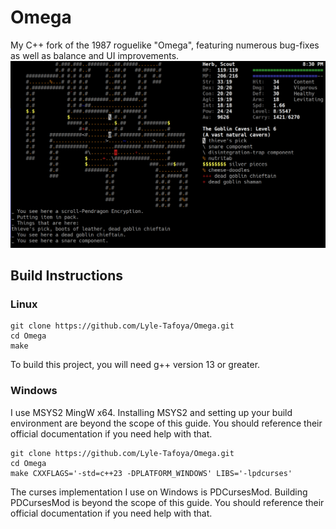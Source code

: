 # Omega

My C++ fork of the 1987 roguelike "Omega", featuring numerous bug-fixes as well as balance and UI improvements.
![Screenshot of Omega](Omega.png)

## Build Instructions

### Linux

```
git clone https://github.com/Lyle-Tafoya/Omega.git
cd Omega
make
```

To build this project, you will need g++ version 13 or greater.

### Windows

I use MSYS2 MingW x64. Installing MSYS2 and setting up your build environment are beyond the scope of this guide. You should reference their official documentation if you need help with that.

```
git clone https://github.com/Lyle-Tafoya/Omega.git
cd Omega
make CXXFLAGS='-std=c++23 -DPLATFORM_WINDOWS' LIBS='-lpdcurses'
```

The curses implementation I use on Windows is PDCursesMod. Building PDCursesMod is beyond the scope of this guide. You should reference their official documentation if you need help with that.
